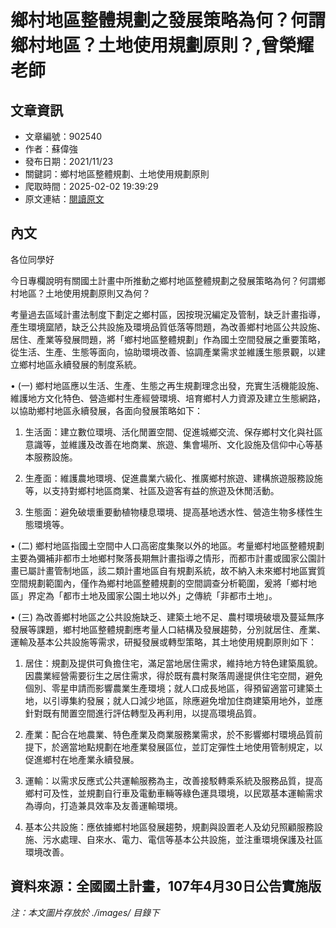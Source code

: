 # 鄉村地區整體規劃之發展策略為何？何謂鄉村地區？土地使用規劃原則？,曾榮耀老師

## 文章資訊
- 文章編號：902540
- 作者：蘇偉強
- 發布日期：2021/11/23
- 關鍵詞：鄉村地區整體規劃、土地使用規劃原則
- 爬取時間：2025-02-02 19:39:29
- 原文連結：[閱讀原文](https://real-estate.get.com.tw/Columns/detail.aspx?no=902540)

## 內文
各位同學好

今日專欄說明有關國土計畫中所推動之鄉村地區整體規劃之發展策略為何？何謂鄉村地區？土地使用規劃原則又為何？

考量過去區域計畫法制度下劃定之鄉村區，因按現況編定及管制，缺乏計畫指導，產生環境窳陋，缺乏公共設施及環境品質低落等問題，為改善鄉村地區公共設施、居住、產業等發展問題，將「鄉村地區整體規劃」作為國土空間發展之重要策略，從生活、生產、生態等面向，協助環境改善、協調產業需求並維護生態景觀，以建立鄉村地區永續發展的制度系統。

• (一) 鄉村地區應以生活、生產、生態之再生規劃理念出發，充實生活機能設施、維護地方文化特色、營造鄉村生產經營環境、培育鄉村人力資源及建立生態網路，以協助鄉村地區永續發展，各面向發展策略如下：

1. 生活面：建立數位環境、活化閒置空間、促進城鄉交流、保存鄉村文化與社區意識等，並維護及改善在地商業、旅遊、集會場所、文化設施及信仰中心等基本服務設施。

2. 生產面：維護農地環境、促進農業六級化、推廣鄉村旅遊、建構旅遊服務設施等，以支持對鄉村地區商業、社區及遊客有益的旅遊及休閒活動。

3. 生態面：避免破壞重要動植物棲息環境、提高基地透水性、營造生物多樣性生態環境等。

• (二) 鄉村地區指國土空間中人口高密度集聚以外的地區。考量鄉村地區整體規劃主要為彌補非都市土地鄉村聚落長期無計畫指導之情形，而都市計畫或國家公園計畫已屬計畫管制地區，該二類計畫地區自有規劃系統，故不納入未來鄉村地區實質空間規劃範圍內，僅作為鄉村地區整體規劃的空間調查分析範圍，爰將「鄉村地區」界定為「都市土地及國家公園土地以外」之傳統「非都市土地」。

• (三) 為改善鄉村地區之公共設施缺乏、建築土地不足、農村環境破壞及蔓延無序發展等課題，鄉村地區整體規劃應考量人口結構及發展趨勢，分別就居住、產業、運輸及基本公共設施等需求，研擬發展或轉型策略，其土地使用規劃原則如下：

1. 居住：規劃及提供可負擔住宅，滿足當地居住需求，維持地方特色建築風貌。因農業經營需要衍生之居住需求，得於既有農村聚落周邊提供住宅空間，避免個別、零星申請而影響農業生產環境；就人口成長地區，得預留適當可建築土地，以引導集約發展；就人口減少地區，除應避免增加住商建築用地外，並應針對既有閒置空間進行評估轉型及再利用，以提高環境品質。

2. 產業：配合在地農業、特色產業及商業服務業需求，於不影響鄉村環境品質前提下，於適當地點規劃在地產業發展區位，並訂定彈性土地使用管制規定，以促進鄉村在地產業永續發展。

3. 運輸：以需求反應式公共運輸服務為主，改善接駁轉乘系統及服務品質，提高鄉村可及性，並規劃自行車及電動車輛等綠色運具環境，以民眾基本運輸需求為導向，打造兼具效率及友善運輸環境。

4. 基本公共設施：應依據鄉村地區發展趨勢，規劃與設置老人及幼兒照顧服務設施、污水處理、自來水、電力、電信等基本公共設施，並注重環境保護及社區環境改善。

資料來源：全國國土計畫，107年4月30日公告實施版
---
*注：本文圖片存放於 ./images/ 目錄下*

